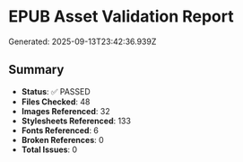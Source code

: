 # EPUB Asset Validation Report

Generated: 2025-09-13T23:42:36.939Z

## Summary

- **Status**: ✅ PASSED
- **Files Checked**: 48
- **Images Referenced**: 32
- **Stylesheets Referenced**: 133
- **Fonts Referenced**: 6
- **Broken References**: 0
- **Total Issues**: 0

